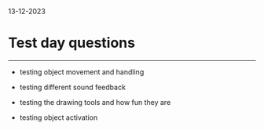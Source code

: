 13-12-2023
# Test day questions
---

- testing object movement and handling

- testing different sound feedback

- testing the drawing tools and how fun they are

- testing object activation


